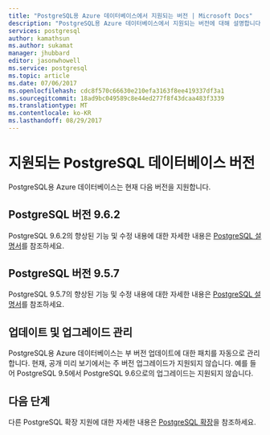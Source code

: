 ```yaml
---
title: "PostgreSQL용 Azure 데이터베이스에서 지원되는 버전 | Microsoft Docs"
description: "PostgreSQL용 Azure 데이터베이스에서 지원되는 버전에 대해 설명합니다."
services: postgresql
author: kamathsun
ms.author: sukamat
manager: jhubbard
editor: jasonwhowell
ms.service: postgresql
ms.topic: article
ms.date: 07/06/2017
ms.openlocfilehash: cdc8f570c66630e210efa3163f8ee419337df3a1
ms.sourcegitcommit: 18ad9bc049589c8e44ed277f8f43dcaa483f3339
ms.translationtype: MT
ms.contentlocale: ko-KR
ms.lasthandoff: 08/29/2017
---
```

# <a name="supported-postgresql-database-versions"></a>지원되는 PostgreSQL 데이터베이스 버전
PostgreSQL용 Azure 데이터베이스는 현재 다음 버전을 지원합니다.

## <a name="postgresql-version-962"></a>PostgreSQL 버전 9.6.2
PostgreSQL 9.6.2의 향상된 기능 및 수정 내용에 대한 자세한 내용은 [PostgreSQL 설명서](https://www.postgresql.org/docs/9.6/static/release-9-6-2.html)를 참조하세요.

## <a name="postgresql-version-957"></a>PostgreSQL 버전 9.5.7
PostgreSQL 9.5.7의 향상된 기능 및 수정 내용에 대한 자세한 내용은 [PostgreSQL 설명서](https://www.postgresql.org/docs/9.5/static/release-9-5-7.html)를 참조하세요.

## <a name="managing-updates-and-upgrades"></a>업데이트 및 업그레이드 관리
PostgreSQL용 Azure 데이터베이스는 부 버전 업데이트에 대한 패치를 자동으로 관리합니다. 현재, 공개 미리 보기에서는 주 버전 업그레이드가 지원되지 않습니다. 예를 들어 PostgreSQL 9.5에서 PostgreSQL 9.6으로의 업그레이드는 지원되지 않습니다.

## <a name="next-steps"></a>다음 단계
다른 PostgreSQL 확장 지원에 대한 자세한 내용은 [PostgreSQL 확장](concepts-extensions.md)을 참조하세요.
